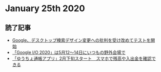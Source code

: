 # January 25th 2020
## 読了記事
- [Google、デスクトップ検索デザイン変更への批判を受け改めてテストを開始](https://www.itmedia.co.jp/news/articles/2001/25/news018.html)
- [「Google I/O 2020」は5月12～14日にいつもの野外会場で](https://www.itmedia.co.jp/news/articles/2001/25/news019.html)
- [「ゆうちょ通帳アプリ」2月下旬スタート　スマホで残高や入出金を確認できる](https://www.itmedia.co.jp/news/articles/2001/24/news095.html)
